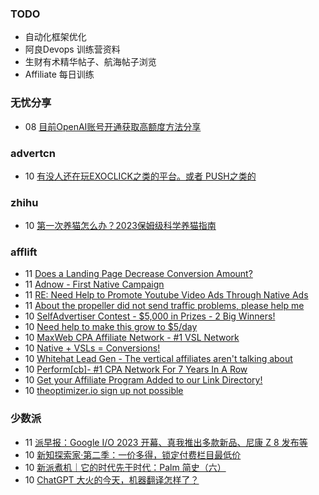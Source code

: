 ### TODO
-  自动化框架优化
-  阿良Devops 训练营资料
-  生财有术精华帖子、航海帖子浏览
-  Affiliate 每日训练

### 无忧分享
<!-- ruyo:START -->
-  08 [目前OpenAI账号开通获取高额度方法分享](https://51.ruyo.net/18360.html)<!-- ruyo:END -->

### advertcn
<!-- advertcn:START -->
-  10 [有没人还在玩EXOCLICK之类的平台。或者 PUSH之类的](https://www.advertcn.com/forum.php?mod=viewthread&tid=110322)<!-- advertcn:END -->

### zhihu
<!-- zhihu:START -->
-  10 [第一次养猫怎么办？2023保姆级科学养猫指南](http://zhuanlan.zhihu.com/p/533713665?utm_campaign=rss&utm_medium=rss&utm_source=rss&utm_content=title)<!-- zhihu:END -->

### afflift
<!-- afflift:START -->
-  11 [Does a Landing Page Decrease Conversion Amount?](https://afflift.com/f/threads/does-a-landing-page-decrease-conversion-amount.10912/)
-  11 [Adnow - First Native Campaign](https://afflift.com/f/threads/adnow-first-native-campaign.9524/)
-  11 [RE: Need Help to Promote Youtube Video Ads Through Native Ads](https://afflift.com/f/threads/re-need-help-to-promote-youtube-video-ads-through-native-ads.10914/)
-  11 [About the propeller did not send traffic problems, please help me](https://afflift.com/f/threads/about-the-propeller-did-not-send-traffic-problems-please-help-me.10909/)
-  10 [SelfAdvertiser Contest - $5,000 in Prizes - 2 Big Winners!](https://afflift.com/f/threads/selfadvertiser-contest-5-000-in-prizes-2-big-winners.10651/)
-  10 [Need help to make this grow to $5/day](https://afflift.com/f/threads/need-help-to-make-this-grow-to-5-day.10907/)
-  10 [MaxWeb CPA Affiliate Network - #1 VSL Network](https://afflift.com/f/threads/maxweb-cpa-affiliate-network-1-vsl-network.10872/)
-  10 [Native + VSLs = Conversions!](https://afflift.com/f/threads/native-vsls-conversions.10913/)
-  10 [Whitehat Lead Gen - The vertical affiliates aren&#39;t talking about](https://afflift.com/f/threads/whitehat-lead-gen-the-vertical-affiliates-arent-talking-about.6951/)
-  10 [Perform[cb]- #1 CPA Network For 7 Years In A Row](https://afflift.com/f/threads/perform-cb-1-cpa-network-for-7-years-in-a-row.10824/)
-  10 [Get your Affiliate Program Added to our Link Directory!](https://afflift.com/f/threads/get-your-affiliate-program-added-to-our-link-directory.4649/)
-  10 [theoptimizer.io sign up not possible](https://afflift.com/f/threads/theoptimizer-io-sign-up-not-possible.10911/)<!-- afflift:END -->

### 少数派
<!-- sspai:START -->
-  11 [派早报：Google I/O 2023 开幕、真我推出多款新品、尼康 Z 8 发布等](https://sspai.com/post/79749)
-  10 [新知探索家·第二季：一价多得，锁定付费栏目最低价](https://sspai.com/post/79694)
-  10 [新派煮机｜它的时代先于时代：Palm 简史（六）](https://sspai.com/prime/story/vintage-tech-stories-palm-6)
-  10 [ChatGPT 大火的今天，机器翻译怎样了？](https://sspai.com/post/79738)<!-- sspai:END -->

